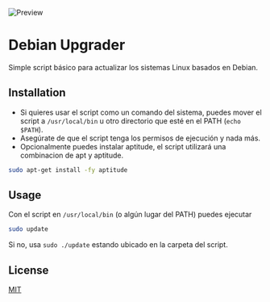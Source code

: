 ![Preview](https://raw.githubusercontent.com/brunojardon/DebianUpgrader/main/DebianUpgrader.webp)
# Debian Upgrader
Simple script básico para actualizar los sistemas Linux basados en Debian.

## Installation
* Si quieres usar el script como un comando del sistema, puedes mover el script a `/usr/local/bin` u otro directorio que esté en el PATH (`echo $PATH`).
* Asegúrate de que el script tenga los permisos de ejecución y nada más.
* Opcionalmente puedes instalar aptitude, el script utilizará una combinacion de apt y aptitude.

```bash
sudo apt-get install -fy aptitude
```

## Usage
Con el script en `/usr/local/bin` (o algún lugar del PATH) puedes ejecutar
```bash
sudo update
```
Si no, usa `sudo ./update` estando ubicado en la carpeta del script.

## License

[MIT](https://choosealicense.com/licenses/mit/)
